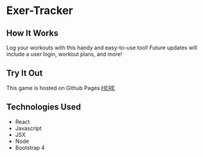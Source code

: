 # Exer-Tracker

## How It Works
Log your workouts with this handy and easy-to-use tool! Future updates will include a user login, workout plans, and more!

## Try It Out
This game is hosted on Github Pages [HERE](https://)

## Technologies Used
* React
* Javascript
* JSX
* Node
* Bootstrap 4